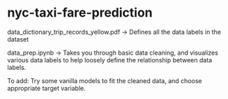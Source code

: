 # nyc-taxi-fare-prediction

data_dictionary_trip_records_yellow.pdf -> Defines all the data labels in the dataset

data_prep.ipynb -> Takes you through basic data cleaning, and visualizes various data labels to help loosely define the relationship between data labels.

To add: Try some vanilla models to fit the cleaned data, and choose appropriate target variable. 